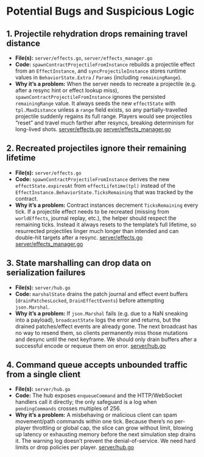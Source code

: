 # Potential Bugs and Suspicious Logic

## 1. Projectile rehydration drops remaining travel distance
- **File(s):** `server/effects.go`, `server/effects_manager.go`
- **Code:** `spawnContractProjectileFromInstance` rebuilds a projectile effect from an `EffectInstance`, and `syncProjectileInstance` stores runtime values in `BehaviorState.Extra` / `Params` (including `remainingRange`).
- **Why it’s a problem:** When the server needs to recreate a projectile (e.g. after a resync hint or effect lookup miss), `spawnContractProjectileFromInstance` ignores the persisted `remainingRange` value. It always seeds the new `effectState` with `tpl.MaxDistance` unless a `range` field exists, so any partially-travelled projectile suddenly regains its full range. Players would see projectiles “reset” and travel much farther after resyncs, breaking determinism for long-lived shots. [server/effects.go](../../../server/effects.go) [server/effects_manager.go](../../../server/effects_manager.go)

## 2. Recreated projectiles ignore their remaining lifetime
- **File(s):** `server/effects.go`
- **Code:** `spawnContractProjectileFromInstance` derives the new `effectState.expiresAt` from `effectLifetime(tpl)` instead of the `EffectInstance.BehaviorState.TicksRemaining` that was tracked by the contract.
- **Why it’s a problem:** Contract instances decrement `TicksRemaining` every tick. If a projectile effect needs to be recreated (missing from `worldEffects`, journal replay, etc.), the helper should respect the remaining ticks. Instead it always resets to the template’s full lifetime, so resurrected projectiles linger much longer than intended and can double-hit targets after a resync. [server/effects.go](../../../server/effects.go) [server/effects_manager.go](../../../server/effects_manager.go)

## 3. State marshalling can drop data on serialization failures
- **File(s):** `server/hub.go`
- **Code:** `marshalState` drains the patch journal and effect event buffers (`drainPatchesLocked`, `DrainEffectEvents`) before attempting `json.Marshal`.
- **Why it’s a problem:** If `json.Marshal` fails (e.g. due to a NaN sneaking into a payload), `broadcastState` logs the error and returns, but the drained patches/effect events are already gone. The next broadcast has no way to resend them, so clients permanently miss those mutations and desync until the next keyframe. We should only drain buffers after a successful encode or requeue them on error. [server/hub.go](../../../server/hub.go)

## 4. Command queue accepts unbounded traffic from a single client
- **File(s):** `server/hub.go`
- **Code:** The hub exposes `enqueueCommand` and the HTTP/WebSocket handlers call it directly; the only safeguard is a log when `pendingCommands` crosses multiples of 256.
- **Why it’s a problem:** A misbehaving or malicious client can spam movement/path commands within one tick. Because there’s no per-player throttling or global cap, the slice can grow without limit, blowing up latency or exhausting memory before the next simulation step drains it. The warning log doesn’t prevent the denial-of-service. We need hard limits or drop policies per player. [server/hub.go](../../../server/hub.go)
